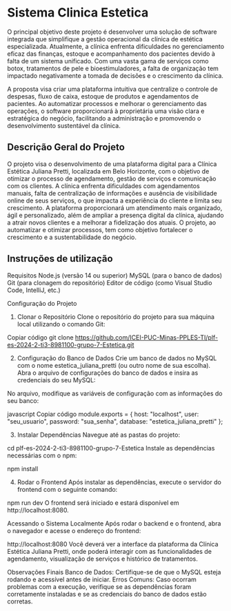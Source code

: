 # Sistema Clinica Estetica
O principal objetivo deste projeto é desenvolver uma solução de software integrada que simplifique a gestão operacional da clínica de estética especializada. Atualmente, a clínica enfrenta dificuldades no gerenciamento eficaz das finanças, estoque e acompanhamento dos pacientes devido à falta de um sistema unificado. Com uma vasta gama de serviços como botox, tratamentos de pele e bioestimuladores, a falta de organização tem impactado negativamente a tomada de decisões e o crescimento da clínica.

A proposta visa criar uma plataforma intuitiva que centralize o controle de despesas, fluxo de caixa, estoque de produtos e agendamentos de pacientes. Ao automatizar processos e melhorar o gerenciamento das operações, o software proporcionará à proprietária uma visão clara e estratégica do negócio, facilitando a administração e promovendo o desenvolvimento sustentável da clínica.
## Descrição Geral do Projeto

O projeto visa o desenvolvimento de uma plataforma digital para a Clínica Estética Juliana Pretti, localizada em Belo Horizonte, com o objetivo de otimizar o processo de agendamento, gestão de serviços e comunicação com os clientes. A clínica enfrenta dificuldades com agendamentos manuais, falta de centralização de informações e ausência de visibilidade online de seus serviços, o que impacta a experiência do cliente e limita seu crescimento. A plataforma proporcionará um atendimento mais organizado, ágil e personalizado, além de ampliar a presença digital da clínica, ajudando a atrair novos clientes e a melhorar a fidelização dos atuais. O projeto, ao automatizar e otimizar processos, tem como objetivo fortalecer o crescimento e a sustentabilidade do negócio.

## Instruções de utilização

Requisitos
Node.js (versão 14 ou superior)
MySQL (para o banco de dados)
Git (para clonagem do repositório)
Editor de código (como Visual Studio Code, IntelliJ, etc.)

Configuração do Projeto

1. Clonar o Repositório
Clone o repositório do projeto para sua máquina local utilizando o comando Git:

Copiar código
git clone https://github.com/ICEI-PUC-Minas-PPLES-TI/plf-es-2024-2-ti3-8981100-grupo-7-Estetica.git

2. Configuração do Banco de Dados
Crie um banco de dados no MySQL com o nome estetica_juliana_pretti (ou outro nome de sua escolha).
Abra o arquivo de configurações do banco de dados e insira as credenciais do seu MySQL:

No arquivo, modifique as variáveis de configuração com as informações do seu banco:

javascript
Copiar código
module.exports = {
  host: "localhost",
  user: "seu_usuario",
  password: "sua_senha",
  database: "estetica_juliana_pretti"
};

3. Instalar Dependências 
Navegue até as pastas do projeto:

cd plf-es-2024-2-ti3-8981100-grupo-7-Estetica
Instale as dependências necessárias com o npm:

npm install

4. Rodar o Frontend
Após instalar as dependências, execute o servidor do frontend com o seguinte comando:

npm run dev
O frontend será iniciado e estará disponível em http://localhost:8080.

Acessando o Sistema Localmente
Após rodar o backend e o frontend, abra o navegador e acesse o endereço do frontend:

http://localhost:8080
Você deverá ver a interface da plataforma da Clínica Estética Juliana Pretti, onde poderá interagir com as funcionalidades de agendamento, visualização de serviços e histórico de tratamentos.

Observações Finais
Banco de Dados: Certifique-se de que o MySQL esteja rodando e acessível antes de iniciar.
Erros Comuns: Caso ocorram problemas com a execução, verifique se as dependências foram corretamente instaladas e se as credenciais do banco de dados estão corretas.
